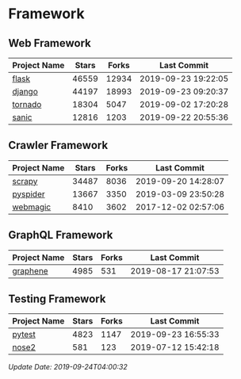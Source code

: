 # Framework

## Web Framework

| Project Name | Stars | Forks | Last Commit |
| ------------ | ----- | ----- | ----------- |
| [flask](https://github.com/pallets/flask) | 46559 | 12934 | 2019-09-23 19:22:05 |
| [django](https://github.com/django/django) | 44197 | 18993 | 2019-09-23 09:20:37 |
| [tornado](https://github.com/tornadoweb/tornado) | 18304 | 5047 | 2019-09-02 17:20:28 |
| [sanic](https://github.com/huge-success/sanic) | 12816 | 1203 | 2019-09-22 20:55:36 |

## Crawler Framework

| Project Name | Stars | Forks | Last Commit |
| ------------ | ----- | ----- | ----------- |
| [scrapy](https://github.com/scrapy/scrapy) | 34487 | 8036 | 2019-09-20 14:28:07 |
| [pyspider](https://github.com/binux/pyspider) | 13667 | 3350 | 2019-03-09 23:50:28 |
| [webmagic](https://github.com/code4craft/webmagic) | 8410 | 3602 | 2017-12-02 02:57:06 |

## GraphQL Framework

| Project Name | Stars | Forks | Last Commit |
| ------------ | ----- | ----- | ----------- |
| [graphene](https://github.com/graphql-python/graphene) | 4985 | 531 | 2019-08-17 21:07:53 |

## Testing Framework

| Project Name | Stars | Forks | Last Commit |
| ------------ | ----- | ----- | ----------- |
| [pytest](https://github.com/pytest-dev/pytest) | 4823 | 1147 | 2019-09-23 16:55:33 |
| [nose2](https://github.com/nose-devs/nose2) | 581 | 123 | 2019-07-12 15:42:18 |

*Update Date: 2019-09-24T04:00:32*